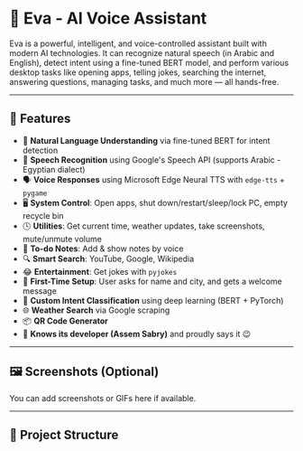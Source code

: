 # 🤖 Eva - AI Voice Assistant

Eva is a powerful, intelligent, and voice-controlled assistant built with modern AI technologies. It can recognize natural speech (in Arabic and English), detect intent using a fine-tuned BERT model, and perform various desktop tasks like opening apps, telling jokes, searching the internet, answering questions, managing tasks, and much more — all hands-free.

---

## 🌟 Features

- 🧠 **Natural Language Understanding** via fine-tuned BERT for intent detection
- 🎤 **Speech Recognition** using Google's Speech API (supports Arabic - Egyptian dialect)
- 🗣️ **Voice Responses** using Microsoft Edge Neural TTS with `edge-tts` + `pygame`
- 🖥️ **System Control**: Open apps, shut down/restart/sleep/lock PC, empty recycle bin
- 🕓 **Utilities**: Get current time, weather updates, take screenshots, mute/unmute volume
- 📑 **To-do Notes**: Add & show notes by voice
- 🔍 **Smart Search**: YouTube, Google, Wikipedia
- 😂 **Entertainment**: Get jokes with `pyjokes`
- 🧪 **First-Time Setup**: User asks for name and city, and gets a welcome message
- 🧠 **Custom Intent Classification** using deep learning (BERT + PyTorch)
- 🌐 **Weather Search** via Google scraping
- 📦 **QR Code Generator**
- 👤 **Knows its developer (Assem Sabry)** and proudly says it 😉

---

## 🖼️ Screenshots (Optional)
You can add screenshots or GIFs here if available.

---

## 📁 Project Structure

